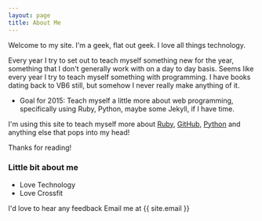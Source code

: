 ```yaml
---
layout: page
title: About Me
---
```


Welcome to my site.  I'm a geek, flat out geek.  I love all things technology.

Every year I try to set out to teach myself something new for the year, something that I don't generally work with on a day to day basis.  Seems like every year I try to teach myself something with programming.  I have books dating back to VB6 still, but somehow I never really make anything of it.

* Goal for 2015:  Teach myself a little more about web programming, specifically using Ruby, Python, maybe some Jekyll, if I have time.

I'm using this site to teach myself more about [Ruby](https://www.ruby-lang.org/en/), [GitHub](https://github.com/), [Python](https://www.python.org/) and anything else that pops into my head!

Thanks for reading!

### Little bit about me
* Love Technology
* Love Crossfit

I'd love to hear any feedback
Email me at {{ site.email }}
